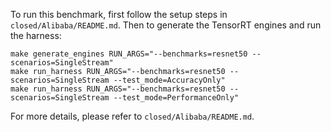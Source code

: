 To run this benchmark, first follow the setup steps in `closed/Alibaba/README.md`. Then to generate the TensorRT engines and run the harness:

```
make generate_engines RUN_ARGS="--benchmarks=resnet50 --scenarios=SingleStream"
make run_harness RUN_ARGS="--benchmarks=resnet50 --scenarios=SingleStream --test_mode=AccuracyOnly"
make run_harness RUN_ARGS="--benchmarks=resnet50 --scenarios=SingleStream --test_mode=PerformanceOnly"
```

For more details, please refer to `closed/Alibaba/README.md`.